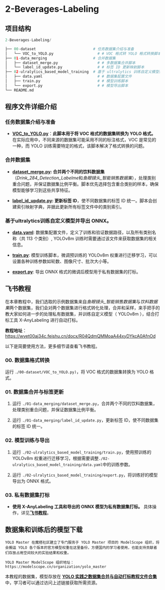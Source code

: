 # 2-Beverages-Labeling

## 项目结构
```python
2-Beverages-Labeling/

├── 00-dataset                          # 任务数据集介绍与准备
│   └── VOC_to_YOLO.py                    # # VOC 格式转 YOLO 格式转换脚本
├── 01-data_merging                     # 合并数据集
│   ├── dataset_merge.py                  # # 多数据集合并脚本
│   └── label_id_update.py                # # 标签 ID 更新映射脚本 
├── 02-ulralytics_based_model_training  # 基于 ultralytics 训练自定义模型使用 X-AnyLabeling 和微调后的模型为私有数据集打标
│   ├── data.yaml                         # # 数据集配置文件
│   ├── train.py                          # # 模型训练脚本
│   └── export.py                         # # 模型导出脚本
└── README.md
```


## 程序文件详细介绍

### 任务数据集介绍与准备

- **[VOC_to_YOLO.py](./00-dataset/VOC_to_YOLO.py)**：**此脚本用于将 VOC 格式的数据集转换为 YOLO 格式。** 在实际应用中，不同来源的数据集可能采用不同的标注格式，VOC 是常见的一种，而 YOLO 训练需要特定的格式，该脚本解决了格式转换的问题。

### 合并数据集

- **[dataset_merge.py](./01-data_merging/dataset_merge.py): 合并两个不同的饮料数据集**（*Drink_284_Detection_Labelme*和*鱼眼镜头_智能销售数据集*），处理类别重合问题，并保证数据集比例平衡。脚本优先选择包含重合类别的样本，确保模型能够学习到这些共享特征。

- **[label_id_update.py](./01-data_merging/label_id_update.py): 更新标签 ID**，使不同数据集的标签 ID 统一。脚本会创建索引映射字典，并据此更新所有标签文件中的类别索引。

### 基于ultralytics训练自定义模型并导出 ONNX。

- **[data.yaml](./02-ulralytics_based_model_training/data.yaml)**: 数据集配置文件，定义了训练和验证数据路径，以及所有类别名称（共 113 个类别）, YOLOv8m 训练时需要通过该文件来获取数据集的相关信息。

- **[train.py](./02-ulralytics_based_model_training/train.py)**: 模型训练脚本，微调预训练的 YOLOv8m 权重进行迁移学习，可以设置各种训练参数如轮数、图像尺寸、批次大小等。

- **[export.py](./02-ulralytics_based_model_training/export.py)**: 导出 ONNX 格式的微调后模型用于私有数据集的打标。

## 飞书教程

在本章教程中，我们选取的示例数据集来自*鱼眼镜头_智能销售数据集*与*饮料数据集*两个数据集，我们会对两个数据集进行格式转化处理，合并和采样，来手把手的教大家如何进一步的处理私有数据集，并训练自定义模型（ YOLOv8m ），结合打标工具 X-AnyLabeling 进行自动打标。


**教程地址**：https://wvet00aj34c.feishu.cn/docx/R04QdmQMMoaA44xyDYkcA0AfnOd

以下是简要使用方法，更多细节请查看飞书教程。

### 00. 数据集格式转换

运行 `./00-dataset/VOC_to_YOLO.py)`，将 VOC 格式的数据集转换为 YOLO 格式。

### 01. 数据集合并与标签更新

1. 运行 `./01-data_merging/dataset_merge.py`，合并两个不同的饮料数据集，处理类别重合问题，并保证数据集比例平衡。

2. 运行 `./01-data_merging/label_id_update.py`，更新标签 ID，使不同数据集的标签 ID 统一。

### 02. 模型训练与导出

1. 运行 `./02-ulralytics_based_model_training/train.py`，使用预训练的 YOLOv8m 权重进行迁移学习，根据需要调整`./02-ulralytics_based_model_training/data.yaml`中的训练参数。

2. 运行 `./02-ulralytics_based_model_training/export.py`，将训练好的模型导出为 ONNX 格式。

### 03. 私有数据集打标

- **使用 X-AnyLabeling 工具和导出的 ONNX 模型为私有数据集打标。** 具体操作，详见[**飞书教程**](https://wvet00aj34c.feishu.cn/docx/R04QdmQMMoaA44xyDYkcA0AfnOd)。

## 数据集和训练后的模型下载

    YOLO Master 在魔搭社区建立了专门服务于 YOLO Master 项目的 ModelScope 组织，将会搬运 YOLO 各个版本的官方模型权重在这里备份，方便国内的学习者使用，也能支持贡献者们存放占用空间较大的实验结果和权重。

    YOLO Master ModelScope 组织地址：https://modelscope.cn/organization/yolo_master

本教程的数据集，模型存放在 **[YOLO 实践之数据集合并与自动打标教程文件合集](https://www.modelscope.cn/collections/YOLO-shijianzhishujujihebingyuzi-54143625553f44)** 中，学习者可以通过访问上述链接获取所需资源。
